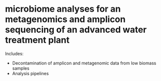 # microbiome analyses for an metagenomics and amplicon sequencing of an advanced water treatment plant
Includes:  
- Decontamination of amplicon and metagenomic data from low biomass samples
- Analysis pipelines
